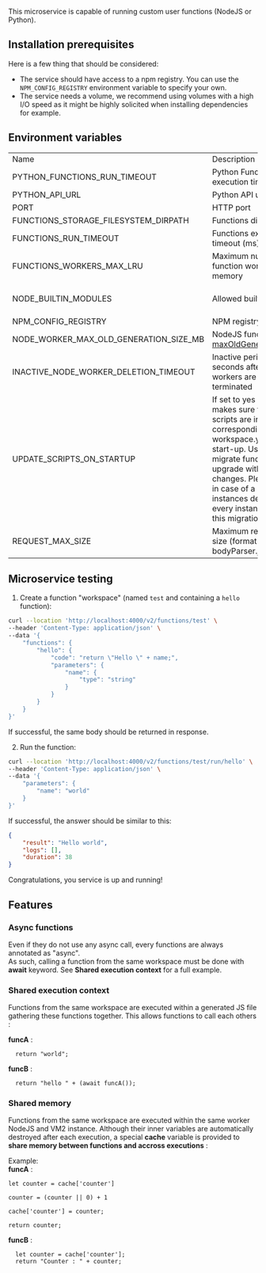 This microservice is capable of running custom user functions (NodeJS or Python).   

## Installation prerequisites

Here is a few thing that should be considered:   
- The service should have access to a npm registry. You can use the `NPM_CONFIG_REGISTRY` environment variable to specify your own.  
- The service needs a volume, we recommend using volumes with a high I/O speed as it might be highly solicited when installing dependencies for example.  

## Environment variables  

<table>
  <tr>
    <td>Name</td>
    <td>Description</td>
    <td>Default value</td>
  </tr>

  <!-- Python -->
  <tr>
    <td>PYTHON_FUNCTIONS_RUN_TIMEOUT</td>
    <td>Python Functions execution timeout (ms)</td>
    <td>20000</td>
  </tr>        

  <tr>
    <td>PYTHON_API_URL</td>
    <td>Python API url</td>
    <td>http://localhost:8000</td>
  </tr>        

  <!-- NodeJS -->
  <tr>
    <td>PORT</td>
    <td>HTTP port</td>
    <td>4000</td>
  </tr>      

  <tr>
    <td>FUNCTIONS_STORAGE_FILESYSTEM_DIRPATH</td>
    <td>Functions directory path</td>
    <td>data/functions/</td>
  </tr>    

  <tr>
    <td>FUNCTIONS_RUN_TIMEOUT</td>
    <td>Functions execution timeout (ms)</td>
    <td>20000</td>
  </tr>        

  <tr>
    <td>FUNCTIONS_WORKERS_MAX_LRU</td>
    <td>Maximum number of function workers kept in memory</td>
    <td>500</td>
  </tr> 

  <tr>
    <td>NODE_BUILTIN_MODULES</td>
    <td>Allowed builtin modules</td>
    <td>http, https, url, util, zlib, dns, stream, buffer, crypto</td>
  </tr>   

  <tr>
    <td>NPM_CONFIG_REGISTRY</td>
    <td>NPM registry url</td>
    <td>https://registry.npmjs.org/</td>
  </tr>     

  <tr>
    <td>NODE_WORKER_MAX_OLD_GENERATION_SIZE_MB</td>
    <td>NodeJS function worker <a href="https://nodejs.org/api/worker_threads.html#workerresourcelimits">maxOldGenerationSizeMb</a></td>
    <td>100MB</td>
  </tr>       

  <tr>
    <td>INACTIVE_NODE_WORKER_DELETION_TIMEOUT</td>
    <td>Inactive period in seconds after which node workers are automatically terminated</td>
    <td>3600</td>
  </tr>         


  <tr>
    <td>UPDATE_SCRIPTS_ON_STARTUP</td>
    <td>If set to yes or true, makes sure function scripts are in-sync with corresponding workspace.yaml files on start-up. Useful to migrate functions after an upgrade with breaking changes. Please care that in case of a multi-instances deployment, every instance will run this migration.</a></td>
    <td>no</td>
  </tr>         
  
  <tr>
    <td>REQUEST_MAX_SIZE</td>
    <td>Maximum request body size (format from bodyParser.json)</td>
    <td>1mb</td>
  </tr>           
</table>

## Microservice testing

1. Create a function "workspace" (named `test` and containing a `hello` function):

```bash
curl --location 'http://localhost:4000/v2/functions/test' \
--header 'Content-Type: application/json' \
--data '{
    "functions": {
        "hello": {
            "code": "return \"Hello \" + name;",
            "parameters": {
                "name": {
                    "type": "string"
                }
            }
        }
    }
}'
```

If successful, the same body should be returned in response.  

2. Run the function:  

```bash
curl --location 'http://localhost:4000/v2/functions/test/run/hello' \
--header 'Content-Type: application/json' \
--data '{
    "parameters": {
        "name": "world"
    }
}'
```

If successful, the answer should be similar to this:   
```json
{
    "result": "Hello world",
    "logs": [],
    "duration": 38
}
```

Congratulations, you service is up and running!

## Features

### Async functions  
Even if they do not use any async call, every functions are always annotated as "async".  
As such, calling a function from the same workspace must be done with **await** keyword. See **Shared execution context** for a full example.

### Shared execution context  
Functions from the same workspace are executed within a generated JS file gathering these functions together. This allows functions to call each others :  

**funcA** :  
```
  return "world";
```

**funcB** :  
```
  return "hello " + (await funcA());
```

### Shared memory  
Functions from the same workspace are executed within the same worker NodeJS and VM2 instance. Although their inner variables are automatically destroyed after each execution, a special **cache** variable is provided to **share memory between functions and accross executions** :  

Example:  
**funcA** :  
```
let counter = cache['counter']

counter = (counter || 0) + 1

cache['counter'] = counter;

return counter;
```

**funcB** :  
```
  let counter = cache['counter'];
  return "Counter : " + counter;
```
